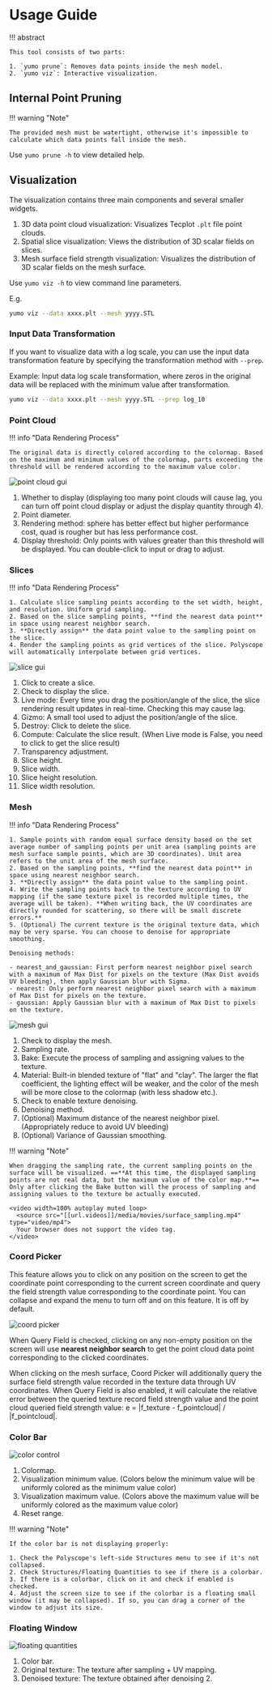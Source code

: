 # Usage Guide

!!! abstract

    This tool consists of two parts:

    1. `yumo prune`: Removes data points inside the mesh model.
    2. `yumo viz`: Interactive visualization.

## Internal Point Pruning

!!! warning "Note"

    The provided mesh must be watertight, otherwise it's impossible to calculate which data points fall inside the mesh.

Use `yumo prune -h` to view detailed help.

## Visualization

The visualization contains three main components and several smaller widgets.

1. 3D data point cloud visualization: Visualizes Tecplot `.plt` file point clouds.
2. Spatial slice visualization: Views the distribution of 3D scalar fields on slices.
3. Mesh surface field strength visualization: Visualizes the distribution of 3D scalar fields on the mesh surface.

Use `yumo viz -h` to view command line parameters.

E.g.

```bash
yumo viz --data xxxx.plt --mesh yyyy.STL
```

### Input Data Transformation

If you want to visualize data with a log scale, you can use the input data transformation feature by specifying the transformation method with `--prep`.

Example: Input data log scale transformation, where zeros in the original data will be replaced with the minimum value after transformation.

```bash
yumo viz --data xxxx.plt --mesh yyyy.STL --prep log_10
```

### Point Cloud

!!! info "Data Rendering Process"

    The original data is directly colored according to the colormap. Based on the maximum and minimum values of the colormap, parts exceeding the threshold will be rendered according to the maximum value color.

![point cloud gui]([[url.prefix]]/media/points.jpg)

1. Whether to display (displaying too many point clouds will cause lag, you can turn off point cloud display or adjust the display quantity through 4).
2. Point diameter.
3. Rendering method: sphere has better effect but higher performance cost, quad is rougher but has less performance cost.
4. Display threshold: Only points with values greater than this threshold will be displayed. You can double-click to input or drag to adjust.

### Slices

!!! info "Data Rendering Process"

    1. Calculate slice sampling points according to the set width, height, and resolution. Uniform grid sampling.
    2. Based on the slice sampling points, **find the nearest data point** in space using nearest neighbor search.
    3. **Directly assign** the data point value to the sampling point on the slice.
    4. Render the sampling points as grid vertices of the slice. Polyscope will automatically interpolate between grid vertices.

![slice gui]([[url.prefix]]/media/slice.jpg)

1. Click to create a slice.
2. Check to display the slice.
3. Live mode: Every time you drag the position/angle of the slice, the slice rendering result updates in real-time. Checking this may cause lag.
4. Gizmo: A small tool used to adjust the position/angle of the slice.
5. Destroy: Click to delete the slice.
6. Compute: Calculate the slice result. (When Live mode is False, you need to click to get the slice result)
7. Transparency adjustment.
8. Slice height.
9. Slice width.
10. Slice height resolution.
11. Slice width resolution.

### Mesh

!!! info "Data Rendering Process"

    1. Sample points with random equal surface density based on the set average number of sampling points per unit area (sampling points are mesh surface sample points, which are 3D coordinates). Unit area refers to the unit area of the mesh surface.
    2. Based on the sampling points, **find the nearest data point** in space using nearest neighbor search.
    3. **Directly assign** the data point value to the sampling point.
    4. Write the sampling points back to the texture according to UV mapping (if the same texture pixel is recorded multiple times, the average will be taken). **When writing back, the UV coordinates are directly rounded for scattering, so there will be small discrete errors.**
    5. (Optional) The current texture is the original texture data, which may be very sparse. You can choose to denoise for appropriate smoothing.

    Denoising methods:

    - nearest_and_gaussian: First perform nearest neighbor pixel search with a maximum of Max Dist for pixels on the texture (Max Dist avoids UV bleeding), then apply Gaussian blur with Sigma.
    - nearest: Only perform nearest neighbor pixel search with a maximum of Max Dist for pixels on the texture.
    - gaussian: Apply Gaussian blur with a maximum of Max Dist to pixels on the texture.

![mesh gui]([[url.prefix]]/media/mesh.jpg)

1. Check to display the mesh.
2. Sampling rate.
3. Bake: Execute the process of sampling and assigning values to the texture.
4. Material: Built-in blended texture of "flat" and "clay". The larger the flat coefficient, the lighting effect will be weaker, and the color of the mesh will be more close to the colormap (with less shadow etc.).
5. Check to enable texture denoising.
6. Denoising method.
7. (Optional) Maximum distance of the nearest neighbor pixel. (Appropriately reduce to avoid UV bleeding)
8. (Optional) Variance of Gaussian smoothing.

!!! warning "Note"

    When dragging the sampling rate, the current sampling points on the surface will be visualized. ==**At this time, the displayed sampling points are not real data, but the maximum value of the color map.**==
    Only after clicking the Bake button will the process of sampling and assigning values to the texture be actually executed.

    <video width=100% autoplay muted loop>
      <source src="[[url.videos]]/media/movies/surface_sampling.mp4" type="video/mp4">
      Your browser does not support the video tag.
    </video>

### Coord Picker

This feature allows you to click on any position on the screen to get the coordinate point corresponding to the current screen coordinate and query the field strength value corresponding to the coordinate point.
You can collapse and expand the menu to turn off and on this feature. It is off by default.

![coord picker]([[url.prefix]]/media/coord_picker.jpg)

When Query Field is checked, clicking on any non-empty position on the screen will use **nearest neighbor search** to get the point cloud data point corresponding to the clicked coordinates.

When clicking on the mesh surface, Coord Picker will additionally query the surface field strength value recorded in the texture data through UV coordinates.
When Query Field is also enabled, it will calculate the relative error between the queried texture record field strength value and the point cloud queried field strength value: e = |f_texture - f_pointcloud| / |f_pointcloud|.

### Color Bar

![color control]([[url.prefix]]/media/color_control.jpg)

1. Colormap.
2. Visualization minimum value. (Colors below the minimum value will be uniformly colored as the minimum value color)
3. Visualization maximum value. (Colors above the maximum value will be uniformly colored as the maximum value color)
4. Reset range.

!!! warning "Note"

    If the color bar is not displaying properly:

    1. Check the Polyscope's left-side Structures menu to see if it's not collapsed.
    2. Check Structures/Floating Quantities to see if there is a colorbar.
    3. If there is a colorbar, click on it and check if enabled is checked.
    4. Adjust the screen size to see if the colorbar is a floating small window (it may be collapsed). If so, you can drag a corner of the window to adjust its size.

### Floating Window

![floating quantities]([[url.prefix]]/media/floating.jpg)

1. Color bar.
2. Original texture: The texture after sampling + UV mapping.
3. Denoised texture: The texture obtained after denoising 2.
